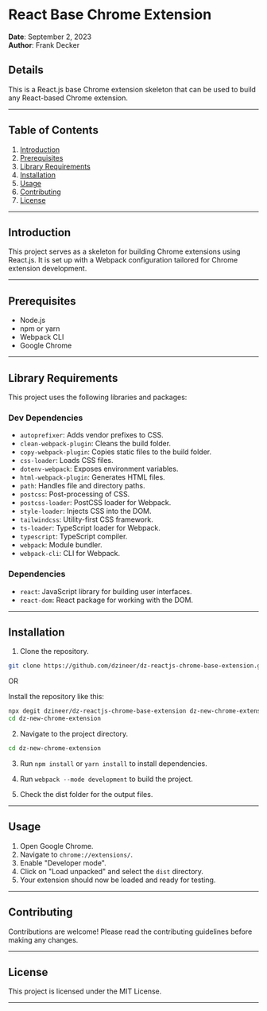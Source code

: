 # React Base Chrome Extension

**Date**: September 2, 2023  
**Author**: Frank Decker

## Details

This is a React.js base Chrome extension skeleton that can be used to build any React-based Chrome extension.

---

## Table of Contents

1. [Introduction](#introduction)
2. [Prerequisites](#prerequisites)
3. [Library Requirements](#library-requirements)
4. [Installation](#installation)
5. [Usage](#usage)
6. [Contributing](#contributing)
7. [License](#license)

---

## Introduction

This project serves as a skeleton for building Chrome extensions using React.js. It is set up with a Webpack configuration tailored for Chrome extension development.

---

## Prerequisites

- Node.js
- npm or yarn
- Webpack CLI
- Google Chrome

---

## Library Requirements

This project uses the following libraries and packages:

### Dev Dependencies

- `autoprefixer`: Adds vendor prefixes to CSS.
- `clean-webpack-plugin`: Cleans the build folder.
- `copy-webpack-plugin`: Copies static files to the build folder.
- `css-loader`: Loads CSS files.
- `dotenv-webpack`: Exposes environment variables.
- `html-webpack-plugin`: Generates HTML files.
- `path`: Handles file and directory paths.
- `postcss`: Post-processing of CSS.
- `postcss-loader`: PostCSS loader for Webpack.
- `style-loader`: Injects CSS into the DOM.
- `tailwindcss`: Utility-first CSS framework.
- `ts-loader`: TypeScript loader for Webpack.
- `typescript`: TypeScript compiler.
- `webpack`: Module bundler.
- `webpack-cli`: CLI for Webpack.

### Dependencies

- `react`: JavaScript library for building user interfaces.
- `react-dom`: React package for working with the DOM.

---

## Installation

1. Clone the repository.

```bash
git clone https://github.com/dzineer/dz-reactjs-chrome-base-extension.git dz-new-chrome-extension
```

OR

Install the repository like this:

```bash
npx degit dzineer/dz-reactjs-chrome-base-extension dz-new-chrome-extension
cd dz-new-chrome-extension
```

2. Navigate to the project directory.

```bash
cd dz-new-chrome-extension
```

3. Run `npm install` or `yarn install` to install dependencies.
4. Run `webpack --mode development` to build the project.

5. Check the dist folder for the output files.

---

## Usage

1. Open Google Chrome.
2. Navigate to `chrome://extensions/`.
3. Enable "Developer mode".
4. Click on "Load unpacked" and select the `dist` directory.
5. Your extension should now be loaded and ready for testing.

---

## Contributing

Contributions are welcome! Please read the contributing guidelines before making any changes.

---

## License

This project is licensed under the MIT License.

---
